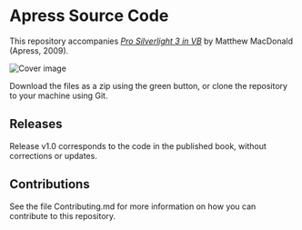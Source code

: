 # Apress Source Code

This repository accompanies [*Pro Silverlight 3 in VB*](http://www.apress.com/9781430224273) by Matthew MacDonald (Apress, 2009).

![Cover image](9781430224273.jpg)

Download the files as a zip using the green button, or clone the repository to your machine using Git.

## Releases

Release v1.0 corresponds to the code in the published book, without corrections or updates.

## Contributions

See the file Contributing.md for more information on how you can contribute to this repository.
